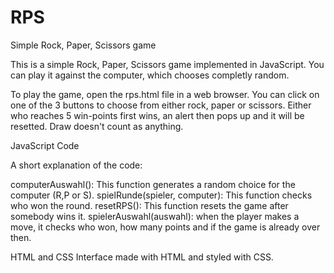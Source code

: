 # RPS
Simple Rock, Paper, Scissors game 

This is a simple Rock, Paper, Scissors game implemented in JavaScript. You can play it against the computer, which chooses completly random.

To play the game, open the rps.html file in a web browser. You can click on one of the 3 buttons to choose from either rock, paper or scissors. Either who reaches 5 win-points first wins, an alert then pops up and it will be resetted. Draw doesn't count as anything.

JavaScript Code

A short explanation of the code:

computerAuswahl(): This function generates a random choice for the computer (R,P or S).
spielRunde(spieler, computer): This function checks who won the round.
resetRPS(): This function resets the game after somebody wins it.
spielerAuswahl(auswahl): when the player makes a move, it checks who won, how many points and if the game is already over then.

HTML and CSS
Interface made with HTML and styled with CSS.
